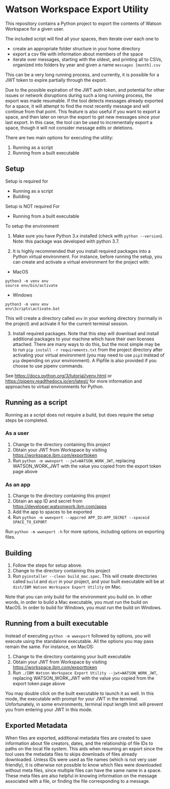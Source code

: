 # Watson Workspace Export Utility

This repository contains a Python project to export the contents of Watson Workspace for a given user.

The included script will find all your spaces, then iterate over each one to
- create an appropriate folder structure in your home directory
- export a csv file with information about members of the space
- iterate over messages, starting with the oldest, and printing all to CSVs, organized into folders by year and given a name `messages [month].csv`

This can be a very long running process, and currently, it is possible for a JWT token to expire partially through the export.

Due to the possible expiration of the JWT auth token, and potential for other issues or network disruptions during such a long running process, the export was made resumable. If the tool detects messages already exported for a space, it will attempt to find the most recently message and will continue from that point. This feature is also useful if you want to export a space, and then later on rerun the export to get new messages since your last export. In this case, the tool can be used to incrementally export a space, though it will not consider message edits or deletions.

There are two main options for executing the utility:
1. Running as a script
2. Running from a built executable

## Setup

Setup is required for
- Running as a script
- Building

Setup is NOT required For
- Running from a built executable

To setup the environment

1. Make sure you have Python 3.x installed (check with `python --version`). Note: this package was developed with python 3.7.

2. It is highly recommended that you install required packages into a Python virtual environment. For instance, before running the setup, you can create and activate a virtual environment for the project with:

  - MacOS
  ```
  python3 -m venv env
  source env/bin/activate
  ```
  - Windows
  ```
  python3 -m venv env
  env\Scripts\activate.bat
  ```
  This will create a directory called `env` in your working directory (normally in the project) and activate it for the current terminal session.


3. Install required packages. Note that this step will download and install additional packages to your machine which have their own licenses attached. There are many ways to do this, but the most simple may be to run `pip install -r requirements.txt` from the project directory after activating your virtual environment (you may need to use `pip3` instead of `pip` depending on your environment). A Pipfile is also provided if you choose to use pipenv commands.

See https://docs.python.org/3/tutorial/venv.html or https://pipenv.readthedocs.io/en/latest/ for more information and approaches to virtual environments for Python.

## Running as a script

Running as a script does not require a build, but does require the setup steps be completed.

### As a user

1. Change to the directory containing this project
2. Obtain your JWT from Workspace by visiting https://workspace.ibm.com/exporttoken
3. Run `python -m wwexport --jwt=WATSON_WORK_JWT`, replacing WATSON_WORK_JWT with the value you copied from the export token page above

### As an app

1. Change to the directory containing this project
2. Obtain an app ID and secret from https://developer.watsonwork.ibm.com/apps
3. Add the app to spaces to be exported
4. Run `python -m wwexport --appcred APP_ID:APP_SECRET --spaceid SPACE_TO_EXPORT`

Run `python -m wwexport -h` for more options, including options on exporting files.

## Building

1. Follow the steps for setup above.
2. Change to the directory containing this project
3. Run `pyinstaller --clean build_mac.spec`. This will create directories called `build` and `dist` in your project, and your built executable will be at `dist/IBM Watson Workspace Export Utility` on Mac.

Note that you can only build for the environment you build on. In other words, in order to build a Mac executable, you must run the build on MacOS. In order to build for Windows, you must run the build on Windows.

## Running from a built executable

Instead of executing `python -m wwexport` followed by options, you will execute using the standalone executable. All the options you may pass remain the same. For instance, on MacOS:

1. Change to the directory containing your built executable
2. Obtain your JWT from Workspace by visiting https://workspace.ibm.com/exporttoken
3. Run `./IBM Watson Workspace Export Utility --jwt=WATSON_WORK_JWT`, replacing WATSON_WORK_JWT with the value you copied from the export token page above

You may double click on the built executable to launch it as well. In this mode, the executable with prompt for your JWT in the terminal. Unfortunately, in some environments, terminal input length limit will prevent you from entering your JWT in this mode.

## Exported Metadata

When files are exported, additional metadata files are created to save information about file creators, dates, and the relationship of file IDs to paths on the local file system. This aids when resuming an export since the tool uses the metadata files to skips downloads of files already downloaded. Unless IDs were used as file names (which is not very user friendly), it is otherwise not possible to know which files were downloaded without meta files, since multiple files can have the same name in a space. These meta files are also helpful in knowing information on the message associated with a file, or finding the file corresponding to a message.
